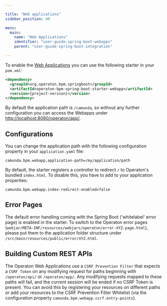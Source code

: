 ```yaml
---

title: "Web applications"
sidebar_position: 40

menu:
  main:
    name: "Web Applications"
    identifier: "user-guide-spring-boot-webapps"
    parent: "user-guide-spring-boot-integration"

---
```


To enable the [Web Applications](../../webapps/index.md) you can use the following starter in your `pom.xml`:

```xml
<dependency>
  <groupId>org.operaton.bpm.springboot</groupId>
  <artifactId>operaton-bpm-spring-boot-starter-webapp</artifactId>
  <version>{project-version}</version>
</dependency>
```

By default the application path is `/camunda`, so without any further configuration you can access
the Webapps under [http://localhost:8080/operaton/app/](http://localhost:8080/operaton/app/).

## Configurations

You can change the application path with the following configuration property in your `application.yaml` file:
```properties
camunda.bpm.webapp.application-path=/my/application/path
```

By default, the starter registers a controller to redirect `/` to Operaton's bundled `index.html`.
To disable this, you have to add to your application properties:
```properties
camunda.bpm.webapp.index-redirect-enabled=false
```

## Error Pages

The default error handling coming with the Spring Boot ('whitelabel' error page) is enabled in the starter. To switch to the Operaton error pages (`webjar/META-INF/resources/webjars/operaton/error-XYZ-page.html`), please put them to the application folder structure under `/src/main/resources/public/error/XYZ.html`.

## Building Custom REST APIs

The Operaton Web Applications use a `CSRF Prevention Filter` that expects a `CSRF Token` on any
modifying request for paths beginning with `/operaton/api/` or `/operaton/app/`. Any modifying requests
mapped to these paths will fail, and the current session will be ended if no CSRF Token is present.
You can avoid this by registering your resources on different paths or add your resources to the
CSRF Prevention Filter Whitelist (via the configuration property `camunda.bpm.webapp.csrf.entry-points`).